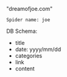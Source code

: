 "dreamofjoe.com" 

    Spider name: joe

DB Schema:
- title
- date: yyyy/mm/dd
- categories
- link
- content

